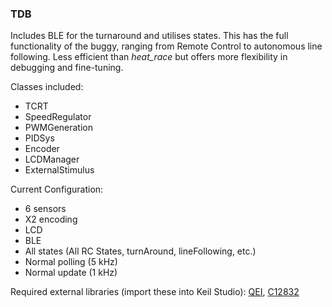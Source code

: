 ### TDB

Includes BLE for the turnaround and utilises states. This has the full functionality of the buggy, ranging from Remote Control to autonomous line following.
Less efficient than *heat_race* but offers more flexibility in debugging and fine-tuning. 

Classes included:
- TCRT
- SpeedRegulator
- PWMGeneration
- PIDSys
- Encoder
- LCDManager
- ExternalStimulus

Current Configuration:
- 6 sensors
- X2 encoding
- LCD 
- BLE 
- All states (All RC States, turnAround, lineFollowing, etc.)
- Normal polling (5 kHz)
- Normal update (1 kHz)

Required external libraries (import these into Keil Studio): [QEI](https://os.mbed.com/users/aberk/code/QEI/), [C12832](https://os.mbed.com/teams/components/code/C12832/)
